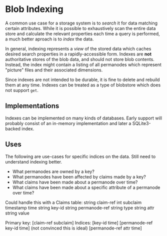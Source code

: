 # Blob Indexing

A common use case for a storage system is to _search_ it for data matching
certain attributes. While it is possible to exhaustively scan the entire data
store and calculate the relevant properties each time a query is performed, a
much better aproach is to _index_ the data.

In general, indexing represents a _view_ of the stored data which caches
desired search properties in a rapidly-accessible form. Indexes are **not**
authoritative stores of the blob data, and should not store blob contents.
Instead, the index might contain a listing of all permanodes which represent
"picture" files and their associated dimensions.

Since indexes are not intended to be durable, it is fine to delete and rebuild
them at any time. Indexes can be treated as a type of blobstore which does not
support `get`.

## Implementations

Indexes can be implemented on many kinds of databases. Early support will
probably consist of an in-memory implementation and later a SQLite3-backed
index.

## Uses

The following are use-cases for specific indices on the data. Still need to
understand indexing better.

* What permanodes are owned by a key?
* What permanodes have been affected by claims made by a key?
* What claims have been made about a permanode over time?
* What claims have been made about a specific attribute of a permanode over time?

Could handle this with a Claims table:
  string        claim-ref
  int           subclaim
  timestamp     time
  string        key-id
  string        permanode-ref
  string        type
  string        attr
  string        value

Primary key:
    [claim-ref subclaim]
Indices:
    [key-id time]
    [permanode-ref key-id time] (not convinced this is ideal)
    [permanode-ref attr time]
